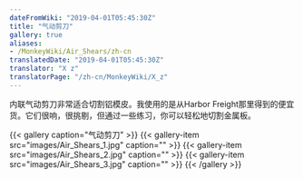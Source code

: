 ```yaml
---
dateFromWiki: "2019-04-01T05:45:30Z"
title: "气动剪刀"
gallery: true
aliases:
- /MonkeyWiki/Air_Shears/zh-cn
translatedDate: "2019-04-01T05:45:30Z"
translator: "X z"
translatorPage: "/zh-cn/MonkeyWiki/X_z"
---
```

内联气动剪刀非常适合切割铝模皮。我使用的是从Harbor Freight那里得到的便宜货。它们很响，很挑剔，但通过一些练习，你可以轻松地切割金属板。

{{< gallery  caption="气动剪刀" >}}
{{< gallery-item src="images/Air_Shears_1.jpg" caption="" >}}
{{< gallery-item src="images/Air_Shears_2.jpg" caption="" >}}
{{< gallery-item src="images/Air_Shears_3.jpg" caption="" >}}
{{< /gallery >}}




